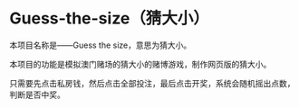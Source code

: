 # Guess-the-size（猜大小）

本项目名称是——Guess the size，意思为猜大小。

本项目的功能是模拟澳门赌场的猜大小的赌博游戏，制作网页版的猜大小。

只需要先点击私房钱，然后点击全部投注，最后点击开奖，系统会随机摇出点数，判断是否中奖。

